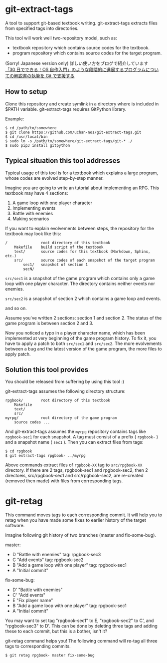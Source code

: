 # git-extract-tags

A tool to support git-based textbook writing.
git-extract-tags extracts files from specified tags into directories.

This tool will work well two-repository model, such as:

- textbook repository which contains source codes for the textbook.
- program repository which contains source codes for the target program.

(Sorry! Japanese version only)
詳しい使い方をブログで紹介しています  
[「30 日でできる！OS 自作入門」のような段階的に進展するプログラムについての解説書の執筆を Git で支援する](http://uchan.hateblo.jp/entry/2018/08/11/191600)

## How to setup

Clone this repository and create symlink in a directory where is included in $PATH variable.
git-extract-tags requires GitPython library.

Example:

    $ cd /path/to/somewhere
    $ git clone https://github.com/uchan-nos/git-extract-tags.git
    $ cd /usr/local/bin
    $ sudo ln -s /path/to/somewhere/git-extract-tags/git-* ./
    $ sudo pip3 install gitpython

## Typical situation this tool addresses

Typical usage of this tool is for a textbook which explains a large program,
whose codes are evolved step-by-step manner.

Imagine you are going to write an tutorial about implementing an RPG.
This textbook may have 4 sections:
1. A game loop with one player character
2. Implementing events
3. Battle with enemies
4. Making scenarios

If you want to explain evolvements between steps, the repository for the
textbook may look like this:

    /               root directory of this textbook
        Makefile    build script of the textbook
        text/       source codes for this textbook (Markdown, Sphinx, etc.)
        src/        source codes of each snapshot of the target program
            sec1/   snapshot of section 1
            secN/

`src/sec1` is a snapshot of the game program which contains only a game loop
with one player character. The directory contains neither events nor enemies.

`src/sec2` is a snapshot of section 2 which contains a game loop and events.

and so on.

Assume you've written 2 sections: section 1 and section 2.
The status of the game program is between section 2 and 3.

Now you noticed a typo in a player character name, which has been
implemented at very beginning of the game program history.
To fix it, you have to apply a patch to both `src/sec1` and `src/sec2`.
The more evolvements between a bug and the latest version of the game program,
the more files to apply patch.


## Solution this tool provides

You should be released from suffering by using this tool :)

git-extract-tags assumes the following directory structure:

    rpgbook/        root directory of this textbook
        Makefile
        text/
        src/
    myrpg/          root directory of the game program
        source codes ...

And git-extract-tags assumes the `myrpg` repository contains tags like
`rpgbook-sec1` for each snapshot.
A tag must consist of a prefix ( `rpgbook-` ) and a snapshot name ( `sec1` ).
Then you can extract files from tags:

    $ cd rpgbook
    $ git extract-tags rpgbook- ../myrpg

Above commands extract files of `rgpbook-XX` tag to `src/rpgbook-XX` directory.
If there are 2 tags, rpgbook-sec1 and rpgbook-sec2, then 2 directoeis,
src/rpgbook-sec1 and src/rpgbook-sec2, are re-created (removed then made)
with files from corresponding tags.

# git-retag

This command moves tags to each corresponding commit. It will help you to retag
when you have made some fixes to earlier history of the target software.

Imagine following git history of two branches (master and fix-some-bug).

master:
- D "Battle with enemies"                tag: rpgbook-sec3
- C "Add events"                         tag: rpgbook-sec2
- B "Add a game loop with one player"    tag: rpgbook-sec1
- A "Initial commit"

fix-some-bug:
- D' "Battle with enemies"
- C' "Add events"
- E "Fix player name"
- B "Add a game loop with one player"    tag: rpgbook-sec1
- A "Initial commit"

You may want to set tag "rpgbook-sec1" to E, "rpgbook-sec2" to C',
and "rpgbook-sec3" to D'. This can be done by deleting three tags and adding
these to each commit, but this is a bother, isn't it?

git-retag command helps you! The following command will re-tag all three tags
to corresponding commits.

    $ git retag rpgbook- master fix-some-bug
